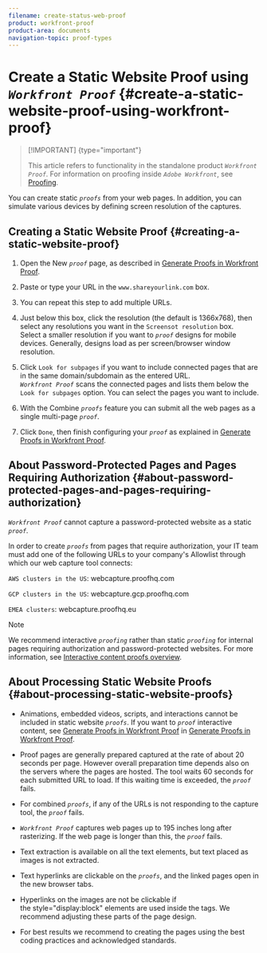 ```yaml
---
filename: create-status-web-proof
product: workfront-proof
product-area: documents
navigation-topic: proof-types
---
```




# Create a Static Website Proof using *`Workfront Proof`* {#create-a-static-website-proof-using-workfront-proof}



>[!IMPORTANT] {type="important"}
>
>This article refers to functionality in the standalone product *`Workfront Proof`*. For information on proofing inside *`Adobe Workfront`*, see [Proofing](_proofing.md).


You can create static *`proofs`* from your web pages. In addition, you can simulate various devices by defining screen resolution of the captures.


## Creating a Static Website Proof {#creating-a-static-website-proof}




1. Open the New *`proof`* page, as described in [Generate Proofs in Workfront Proof](generate-proofs.md).

1. Paste or type your URL in the `www.shareyourlink.com`&nbsp;box.
1. You can repeat this step to add multiple URLs.
1. Just below this box, click the resolution (the default is 1366x768), then select any resolutions you want in the `Screensot resolution` box.  
   Select a smaller resolution if you want to *`proof`* designs for mobile devices. Generally, designs load as per screen/browser window resolution.

1. Click `Look for subpages` if you&nbsp;want to&nbsp;include connected pages that are in the same domain/subdomain&nbsp;as the&nbsp;entered&nbsp;URL.  
   *`Workfront Proof`* scans the connected pages and lists them below the `Look for subpages` option. You can select the pages you want to include.  

1.  With the Combine *`proofs`* feature you can submit all the web pages as a single multi-page *`proof`*.

1. Click `Done`, then finish configuring your *`proof`* as explained in [Generate Proofs in Workfront Proof](generate-proofs.md).





## About Password-Protected Pages and Pages Requiring Authorization {#about-password-protected-pages-and-pages-requiring-authorization}

*`Workfront Proof`* cannot capture a password-protected website as a static *`proof`*.


In order to create *`proofs`* from pages that require authorization, your IT team must add one of the following URLs to your company's Allowlist through which our web capture tool connects:


`AWS clusters in the US`: webcapture.proofhq.com


`GCP clusters in the US`: webcapture.gcp.proofhq.com


`EMEA clusters`: webcapture.proofhq.eu


>[!NOTE]
>
>We recommend interactive *`proofing`* rather than static *`proofing`* for internal pages requiring authorization and password-protected websites. For more information, see [Interactive content proofs overview](interactive-content-proofs.md).




## About Processing Static Website Proofs {#about-processing-static-website-proofs}




* Animations, embedded videos, scripts, and interactions cannot be included in static website *`proofs`*. If you want to *`proof`* interactive content, see [Generate Proofs in Workfront Proof](generate-proofs.md) in [Generate Proofs in Workfront Proof](generate-proofs.md).

* Proof pages are generally prepared captured at the rate of about 20 seconds per page. However overall preparation time depends also on the servers where the pages are hosted. The tool waits 60 seconds for each submitted URL to load. If this waiting time is exceeded, the *`proof`* fails.
* For combined *`proofs`*, if any of the URLs is not responding to the capture tool, the *`proof`* fails.

* *`Workfront Proof`* captures web pages up to 195 inches long after rasterizing. If the web page is longer than this, the *`proof`* fails.

* Text extraction is available&nbsp;on all the text elements, but text placed as images is not extracted.
* Text hyperlinks are clickable on the *`proofs`*,&nbsp;and the&nbsp;linked pages open in the new browser tabs.
*  Hyperlinks on the images are&nbsp;not be clickable if the&nbsp;style="display:block" elements are used inside the <a> tags.&nbsp;We recommend adjusting these parts of the page design.
* For best results we recommend to creating the pages using the best coding practices and acknowledged standards.


